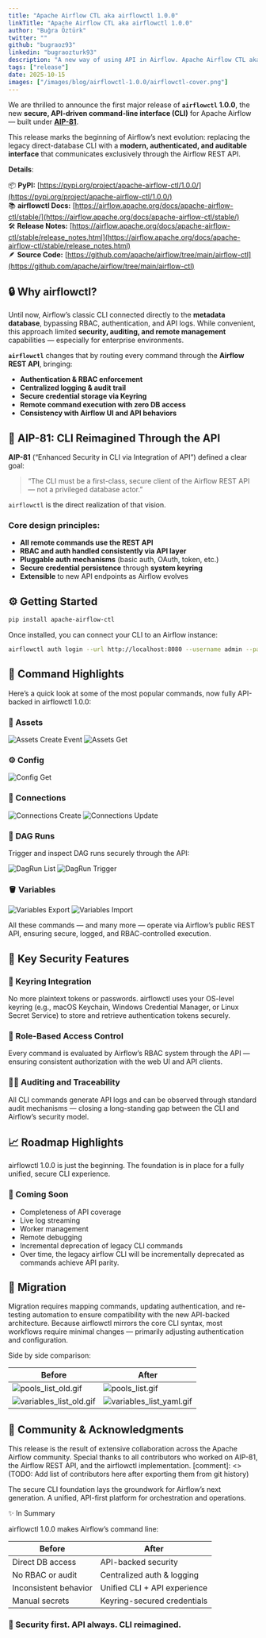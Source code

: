 ```yaml
---
title: "Apache Airflow CTL aka airflowctl 1.0.0"
linkTitle: "Apache Airflow CTL aka airflowctl 1.0.0"
author: "Buğra Öztürk"
twitter: ""
github: "bugraoz93"
linkedin: "bugraozturk93"
description: "A new way of using API in Airflow. Apache Airflow CTL aka airflowctl 1.0.0 is released! Secure way to manage your Apache Airflow deployments with ease."
tags: ["release"]
date: 2025-10-15
images: ["/images/blog/airflowctl-1.0.0/airflowctl-cover.png"]
---
```


We are thrilled to announce the first major release of **`airflowctl` 1.0.0**, the new **secure, API-driven command-line interface (CLI)** for Apache Airflow — built under [**AIP-81**](https://cwiki.apache.org/confluence/display/AIRFLOW/AIP-81+Enhanced+Security+in+CLI+via+Integration+of+API).

This release marks the beginning of Airflow’s next evolution: replacing the legacy direct-database CLI with a **modern, authenticated, and auditable interface** that communicates exclusively through the Airflow REST API.

**Details**:

📦 **PyPI:** [https://pypi.org/project/apache-airflow-ctl/1.0.0/](https://pypi.org/project/apache-airflow-ctl/1.0.0/)  \
📚 **airflowctl Docs:** [https://airflow.apache.org/docs/apache-airflow-ctl/stable/](https://airflow.apache.org/docs/apache-airflow-ctl/stable/)  \
🛠️ **Release Notes:** [https://airflow.apache.org/docs/apache-airflow-ctl/stable/release_notes.html](https://airflow.apache.org/docs/apache-airflow-ctl/stable/release_notes.html)  \
🪶 **Source Code:** [https://github.com/apache/airflow/tree/main/airflow-ctl](https://github.com/apache/airflow/tree/main/airflow-ctl)


## 🔒 Why airflowctl?

Until now, Airflow’s classic CLI connected directly to the **metadata database**, bypassing RBAC, authentication, and API logs.
While convenient, this approach limited **security, auditing, and remote management** capabilities — especially for enterprise environments.

**`airflowctl`** changes that by routing every command through the **Airflow REST API**, bringing:

* **Authentication & RBAC enforcement**
* **Centralized logging & audit trail**
* **Secure credential storage via Keyring**
* **Remote command execution with zero DB access**
* **Consistency with Airflow UI and API behaviors**


## 🚀 AIP-81: CLI Reimagined Through the API

**AIP-81** (“Enhanced Security in CLI via Integration of API”) defined a clear goal:
> “The CLI must be a first-class, secure client of the Airflow REST API — not a privileged database actor.”

`airflowctl` is the direct realization of that vision.

### Core design principles:
- **All remote commands use the REST API**
- **RBAC and auth handled consistently via API layer**
- **Pluggable auth mechanisms** (basic auth, OAuth, token, etc.)
- **Secure credential persistence** through **system keyring**
- **Extensible** to new API endpoints as Airflow evolves


## ⚙️ Getting Started

```bash
pip install apache-airflow-ctl
```

Once installed, you can connect your CLI to an Airflow instance:

```bash
airflowctl auth login --url http://localhost:8080 --username admin --password admin
```

## 🧩 Command Highlights

Here’s a quick look at some of the most popular commands, now fully API-backed in airflowctl 1.0.0:

### 🧩 Assets

![Assets Create Event](images/assets_create_event.gif)
![Assets Get](images/assets_get.gif)

### ⚙️ Config

![Config Get](images/config_get.gif)

### 🔑 Connections

![Connections Create](images/connections_create.gif)
![Connections Update](images/connections_update.gif)

### 🎯 DAG Runs

Trigger and inspect DAG runs securely through the API:

![DagRun List](images/dagrun_list.gif)
![DagRun Trigger](images/dagrun_trigger.gif)

### 🪣 Variables

![Variables Export](images/variables_export.gif)
![Variables Import](images/variables_import.gif)


All these commands — and many more — operate via Airflow’s public REST API, ensuring secure, logged, and RBAC-controlled execution.

## 🔐 Key Security Features

### 🔑 Keyring Integration

No more plaintext tokens or passwords.
airflowctl uses your OS-level keyring (e.g., macOS Keychain, Windows Credential Manager, or Linux Secret Service) to store and retrieve authentication tokens securely.

### 🧱 Role-Based Access Control

Every command is evaluated by Airflow’s RBAC system through the API — ensuring consistent authorization with the web UI and API clients.

### 🕵️‍♀️ Auditing and Traceability

All CLI commands generate API logs and can be observed through standard audit mechanisms — closing a long-standing gap between the CLI and Airflow’s security model.

## 📈 Roadmap Highlights

airflowctl 1.0.0 is just the beginning. The foundation is in place for a fully unified, secure CLI experience.

### 🧩 Coming Soon

* Completeness of API coverage
* Live log streaming
* Worker management
* Remote debugging
* Incremental deprecation of legacy CLI commands
* Over time, the legacy airflow CLI will be incrementally deprecated as commands achieve API parity.

## 🧭 Migration

Migration requires mapping commands, updating authentication, and re-testing automation to ensure compatibility with the new API-backed architecture.
Because airflowctl mirrors the core CLI syntax, most workflows require minimal changes — primarily adjusting authentication and configuration.

Side by side comparison:

| Before                                                   | After                                                      |
|----------------------------------------------------------|------------------------------------------------------------|
| ![pools_list_old.gif](images/pools_list_old.gif)         | ![pools_list.gif](images/pools_list.gif)                   |
| ![variables_list_old.gif](images/variables_list_old.gif) | ![variables_list_yaml.gif](images/variables_list_yaml.gif) |



## 🙏 Community & Acknowledgments

This release is the result of extensive collaboration across the Apache Airflow community.
Special thanks to all contributors who worked on AIP-81, the Airflow REST API, and the airflowctl implementation.
[comment]: <> (TODO: Add list of contributors here after exporting them from git history)

The secure CLI foundation lays the groundwork for Airflow’s next generation. A unified, API-first platform for orchestration and operations.

✨ In Summary

airflowctl 1.0.0 makes Airflow’s command line:

| Before                | After                        |
|-----------------------|------------------------------|
| Direct DB access      | API-backed security          |
| No RBAC or audit      | Centralized auth \& logging  |
| Inconsistent behavior | Unified CLI + API experience |
| Manual secrets        | Keyring-secured credentials  |

### 🔐 Security first. API always. CLI reimagined.

